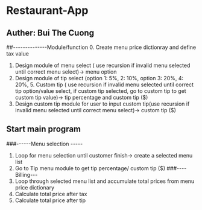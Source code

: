 # Restaurant-App
## Auther: Bui The Cuong
 ##--------------Module/function
 0. Create menu price dictionray and define tax value
 1. Design module of menu select ( use recursion if invalid menu selected until correct menu select)-> menu option
 2. Design module of tip select (option 1: 5%, 2: 10%, option 3: 20%, 4: 20%, 5. Custom tip ( use recursion if invalid menu selected until correct tip option/value select, if custom tip selected, go to custom tip to get custom tip value)-> tip percentage and custom tip ($)
 3. Design custom tip module for user to input custom tip(use recursion if invalid menu selected until correct menu select)-> custom tip ($)
 ## Start main program
 ###------Menu selection -----
 1. Loop for menu selection until customer finish-> create a selected menu list
 2. Go to Tip menu module to get tip percentage/ custom tip ($)
###---- Billing---
 4. Loop through selected menu list and accumulate total prices from menu price dictionary
 5. Calculate total price after tax
 6. Calculate total price after tip
